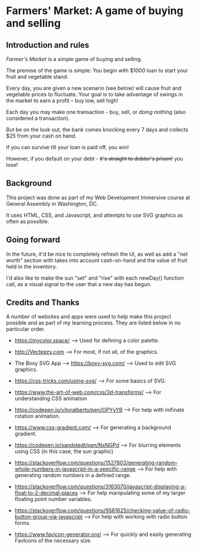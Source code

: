 # Farmers' Market: A game of buying and selling

## Introduction and rules
_Farmer's Market_ is a simple game of buying and selling.

The premise of the game is simple: You begin with $1000 loan to start your fruit and vegetable stand.

Every day, you are given a new scenario (see below) will cause fruit and vegetable prices to fluctuate. Your goal is to take advantage of swings in the market to earn a profit – buy low, sell high!

Each day you may make one transaction - buy, sell, or _doing nothing_ (also considered a transaction).

But be on the look out, the bank comes knocking every 7 days and collects $25 from your cash on hand.

If you can survive till your loan is paid off, you win!

However, if you default on your debt - ~~it's straight to debtor's prison!~~ you lose! 


## Background

This project was done as part of my Web Development Immersive course at General Assembly in Washington, DC.

It uses HTML, CSS, and Javascript, and attempts to use SVG graphics as often as possible.


## Going forward

In the future, it'd be nice to completely refresh the UI, as well as add a "net worth" section with takes into account cash-on-hand and the value of fruit held in the inventory.

I'd also like to make the sun "set" and "rise" with each newDay() function call, as a visual signal to the user that a new day has begun.

## Credits and Thanks

A number of websites and apps were used to help make this project possible and as part of my learning process. They are listed below in no particular order.

+ https://mycolor.space/ --> Used for defining a color palette.

+ http://Vecteezy.com --> For most, if not all, of the graphics.

+ The Boxy SVG App --> https://boxy-svg.com/ --> Used to edit SVG graphics.

+ https://css-tricks.com/using-svg/ --> For some basics of SVG.

+ https://www.the-art-of-web.com/css/3d-transforms/ --> For understanding CSS animation

+ https://codepen.io/vitoralberto/pen/OPYyYB --> For help with inifinate rotation animation.

+ https://www.css-gradient.com/ --> For generating a background gradient.

+ https://codepen.io/sandstedt/pen/NxNGPd --> For blurring elements using CSS (in this case, the sun graphic)

+ https://stackoverflow.com/questions/1527803/generating-random-whole-numbers-in-javascript-in-a-specific-range --> For help with generating random numbers in a defined range.

+ https://stackoverflow.com/questions/3163070/javascript-displaying-a-float-to-2-decimal-places --> For help manipulating some of my larger floating point number variables.

+ https://stackoverflow.com/questions/9561625/checking-value-of-radio-button-group-via-javascript --> For help with working with radio button forms.

+ https://www.favicon-generator.org/ --> For quickly and easily generating FavIcons of the necessary size.